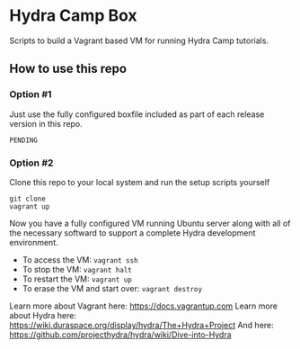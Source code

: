 Hydra Camp Box
==============

Scripts to build a Vagrant based VM for running Hydra Camp tutorials.

How to use this repo
--------------------

### Option #1 ###
Just use the fully configured boxfile included as part of each release version in this repo.

    PENDING

### Option #2 ###
Clone this repo to your local system and run the setup scripts yourself

    git clone
    vagrant up
    
Now you have a fully configured VM running Ubuntu server along with all of the necessary softward to support a complete Hydra development environment.

* To access the VM: `vagrant ssh`
* To stop the VM: `vagrant halt`
* To restart the VM: `vagrant up`
* To erase the VM and start over: `vagrant destroy`

Learn more about Vagrant here: https://docs.vagrantup.com
Learn more about Hydra here: https://wiki.duraspace.org/display/hydra/The+Hydra+Project
And here: https://github.com/projecthydra/hydra/wiki/Dive-into-Hydra

